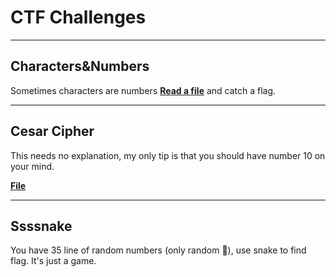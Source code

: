 # CTF Challenges
---
## Characters&Numbers

Sometimes characters are numbers **[Read a file](./Characters%26Numbers/numbers.txt)** and catch a flag.

---
## Cesar Cipher

This needs no explanation, my only tip is that you should have number 10 on your mind.

**[File](./CesarCipher/text.txt)**

---
## Ssssnake

You have 35 line of random numbers (only random 🤔), use snake to find flag. It's just a game.
